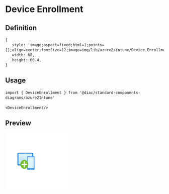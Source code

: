 # Device Enrollment

## Definition

```
{
  _style: 'image;aspect=fixed;html=1;points=[];align=center;fontSize=12;image=img/lib/azure2/intune/Device_Enrollment.svg;strokeColor=none;',
  _width: 68,
  _height: 60.4,
}
```

## Usage

```
import { DeviceEnrollment } from '@diac/standard-components-diagrams/azure2Intune'

<DeviceEnrollment/>
```

## Preview

<img src="./device-enrollment.png" width="200"/>
